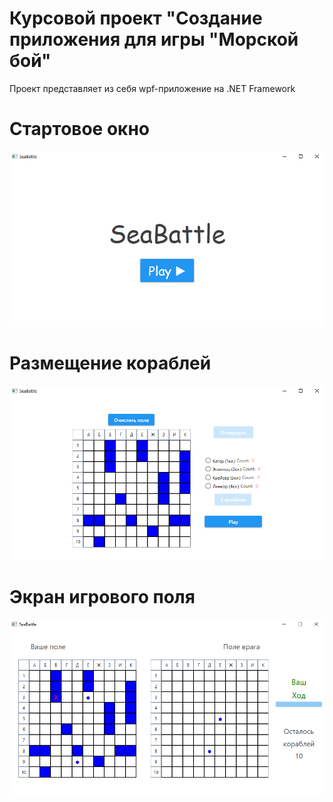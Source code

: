 # Курсовой проект "Создание приложения для игры "Морской бой"

Проект представляет из себя wpf-приложение на .NET Framework

# Стартовое окно
![Начальная страница](images/start.png)

# Размещение кораблей
![Размещение кораблей](images/placeships.png)

# Экран игрового поля
![Страница игры](images/battledisplay.png)